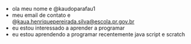 - ola meu nome e @kaudoparafau1
- meu email de contato e @kaua.henriquepereirada.silva@escola.pr.gov.br
- eu estou interessado a aprender a programar
- eu estou aprendendo a programar recentemente java script e scratch
